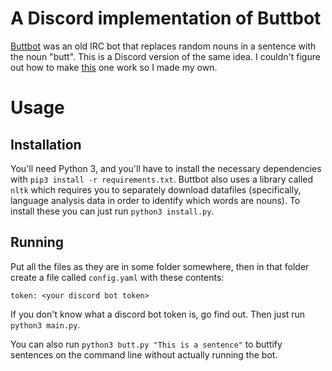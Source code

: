 # A Discord implementation of Buttbot
[Buttbot](https://code.google.com/archive/p/buttbot/) was an old IRC bot that replaces random nouns in a sentence with the noun "butt". This is a Discord version of the same idea. I couldn't figure out how to make [this](https://github.com/sct/buttbot-discord) one work so I made my own.

# Usage
## Installation
You'll need Python 3, and you'll have to install the necessary dependencies with `pip3 install -r requirements.txt`. Buttbot also uses a library called `nltk` which requires you to separately download datafiles (specifically, language analysis data in order to identify which words are nouns). To install these you can just run `python3 install.py`.

## Running
Put all the files as they are in some folder somewhere, then in that folder create a file called `config.yaml` with these contents:
```
token: <your discord bot token>
```
If you don't know what a discord bot token is, go find out. Then just run `python3 main.py`.

You can also run `python3 butt.py "This is a sentence"` to buttify sentences on the command line without actually running the bot.